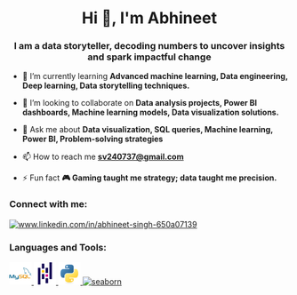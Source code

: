 <h1 align="center">Hi 👋, I'm Abhineet</h1>
<h3 align="center">I am a data storyteller, decoding numbers to uncover insights and spark impactful change</h3>

- 🌱 I’m currently learning **Advanced machine learning, Data engineering, Deep learning, Data storytelling techniques.**

- 👯 I’m looking to collaborate on **Data analysis projects, Power BI dashboards, Machine learning models, Data visualization solutions.**

- 💬 Ask me about **Data visualization, SQL queries, Machine learning, Power BI, Problem-solving strategies**

- 📫 How to reach me **sv240737@gmail.com**

- ⚡ Fun fact **🎮 Gaming taught me strategy; data taught me precision.**

<h3 align="left">Connect with me:</h3>
<p align="left">
<a href="https://linkedin.com/in/www.linkedin.com/in/abhineet-singh-650a07139" target="blank"><img align="center" src="https://raw.githubusercontent.com/rahuldkjain/github-profile-readme-generator/master/src/images/icons/Social/linked-in-alt.svg" alt="www.linkedin.com/in/abhineet-singh-650a07139" height="30" width="40" /></a>
</p>

<h3 align="left">Languages and Tools:</h3>
<p align="left"> <a href="https://www.mysql.com/" target="_blank" rel="noreferrer"> <img src="https://raw.githubusercontent.com/devicons/devicon/master/icons/mysql/mysql-original-wordmark.svg" alt="mysql" width="40" height="40"/> </a> <a href="https://pandas.pydata.org/" target="_blank" rel="noreferrer"> <img src="https://raw.githubusercontent.com/devicons/devicon/2ae2a900d2f041da66e950e4d48052658d850630/icons/pandas/pandas-original.svg" alt="pandas" width="40" height="40"/> </a> <a href="https://www.python.org" target="_blank" rel="noreferrer"> <img src="https://raw.githubusercontent.com/devicons/devicon/master/icons/python/python-original.svg" alt="python" width="40" height="40"/> </a> <a href="https://seaborn.pydata.org/" target="_blank" rel="noreferrer"> <img src="https://seaborn.pydata.org/_images/logo-mark-lightbg.svg" alt="seaborn" width="40" height="40"/> </a> </p>

